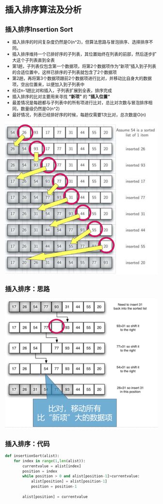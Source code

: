 # 插入排序算法及分析
## 插入排序Insertion Sort
+ 插入排序的时间复杂度仍然是O(n^2)，但算法思路与冒泡排序、选择排序不同。
+ 插入排序维持一个已排好序的子列表，其位置始终在列表的前部，然后逐步扩大这个子列表直到全表
+ 第1趟，子列表仅包含第一个数据项，将第2个数据项作为“新项”插入到子列表的合适位置中，这样已排序的子列表就包含了2个数据项
+ 第2趟，再将第3个数据项跟前2个数据项进行比对，并移动比自身大的数据项，空出位置来，以便加入到子列表中
+ 经过n-1趟比对和插入，子列表扩展到全表，排序完成
+ 插入排序的比对主要用来寻找 **“新项”** 的 **”插入位置“**
+ 最差情况是每趟都与子列表中的所有项进行比对，总比对次数与冒泡排序相同，数量级仍然是O(n^2)
+ 最好情况，列表已经排好序的时候，每趟仅需要1次比对，总次数是O(n)

![img.png](img.png)

## 插入排序：思路
![img_1.png](img_1.png)

## 插入排序：代码
```python
def insertionSort(alist):
    for index in range(1,len(alist)):
        currentvalue = alist[index]
        position = index
        while position > 0 and alist[position-1]>currentvalue:
            alist[position] = alist[position-1]
            position = position-1

        alist[position] = currentvalue
```